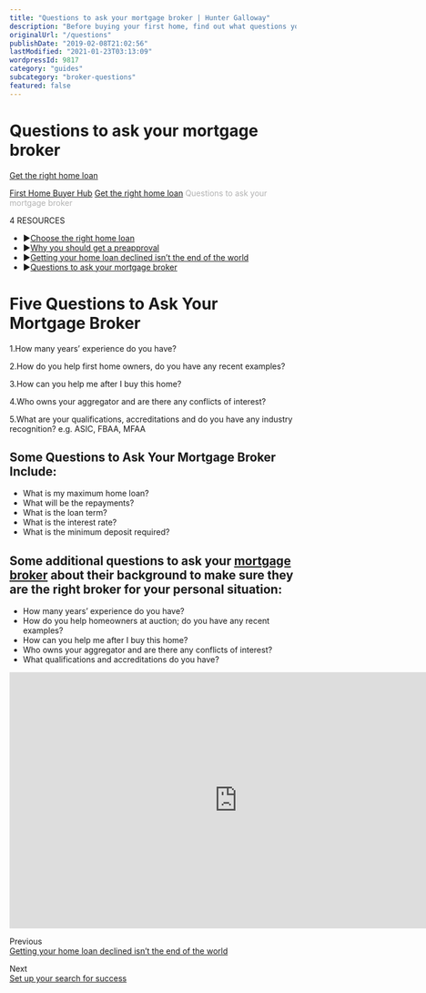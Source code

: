 ```yaml
---
title: "Questions to ask your mortgage broker | Hunter Galloway"
description: "Before buying your first home, find out what questions you need to ask your mortgage broker. Contact our office today for more details."
originalUrl: "/questions"
publishDate: "2019-02-08T21:02:56"
lastModified: "2021-01-23T03:13:09"
wordpressId: 9817
category: "guides"
subcategory: "broker-questions"
featured: false
---
```


<h1>Questions to ask your mortgage broker</h1>

<p><link rel='stylesheet' href='https://cdnjs.cloudflare.com/ajax/libs/OwlCarousel2/2.1.3/assets/owl.carousel.min.css'><script src='https://cdnjs.cloudflare.com/ajax/libs/OwlCarousel2/2.1.3/owl.carousel.min.js'></script><script src='https://use.fontawesome.com/826a7e3dce.js'></script></p> <style>.carousel-wrap { margin: 90px auto; padding: 0 5%; width: 80%; position: relative;}/* fix blank or flashing items on carousel */.owl-carousel .item { position: relative; z-index: 100; -webkit-backface-visibility: hidden; }/* end fix */.owl-nav > div { margin-top: -26px; position: absolute; top: 50%; color: #cdcbcd;}.owl-nav i { font-size: 52px;}.owl-nav .owl-prev { left: -30px;}.owl-nav .owl-next { right: -30px;}</style> <p><script>jQuery('.owl-carousel').owlCarousel({ loop: true, margin: 10, nav: true, navText: --> "<i class='fa fa-caret-left'></i>", "<i class='fa fa-caret-right'></i>" ], autoplay: false, autoplayHoverPause: false, responsive: { 0: { items: 1 }, 600: { items: 3 }, 1000: { items: 3 } }})</script></p> <p> <i class="fa fa-angle-left" aria-hidden="true"></i> <a href="https://www.huntergalloway.com.au/hub/get-the-right-home-loan/">Get the right home loan</a></p> <p></p> <p><a href="https://www.huntergalloway.com.au/hub/">First Home Buyer Hub</a> <span class="hub_resources_sign"><i class="fa fa-caret-right" aria-hidden="true"></i></span> <a href="https://www.huntergalloway.com.au/hub/get-the-right-home-loan/">Get the right home loan</a> <span class="hub_resources_sign"><i class="fa fa-caret-right" aria-hidden="true"> </i></span><span style="color: #b2b2b2;">Questions to ask your mortgage broker</span></p> <p></p> <div class="hub_resources_list_name">4 RESOURCES</div> <ul class="hub_resources_list"> <li><span class="hub_resources_sign">▶</span><a href="https://www.huntergalloway.com.au/hub/get-the-right-home-loan/choice/">Choose the right home loan</a></li> <li><span class="hub_resources_sign">▶</span><a href="https://www.huntergalloway.com.au/hub/get-the-right-home-loan/preapproval/">Why you should get a preapproval</a></li> <li><span class="hub_resources_sign">▶</span><a href="https://www.huntergalloway.com.au/hub/get-the-right-home-loan/declined/">Getting your home loan declined isn’t the end of the world</a></li> <li><span class="hub_resources_sign">▶</span><a href="https://www.huntergalloway.com.au/hub/get-the-right-home-loan/questions/">Questions to ask your mortgage broker</a></li> </ul> <p><script>jQuery(document).ready(function(){jQuery('.hub_resources_list li').each(function(){if(jQuery(this).find('a').attr('href') == window.location.href){jQuery(this).addClass('hub_resources_list_active');}});});</script></p> <h1 class="p1"><span class="s1"><b>Five Questions to Ask Your Mortgage Broker</b></span></h1> <p class="p2">1.<span class="s1">How many years’ experience do you have?</span></p> <p class="p2">2.<span class="s1">How do you help first home owners, do you have any recent examples?</span></p> <p class="p2">3.<span class="s1">How can you help me after I buy this home?</span></p> <p class="p2">4.<span class="s1">Who owns your aggregator and are there any conflicts of interest?</span></p> <p class="p2">5.<span class="s1">What are your qualifications, accreditations and do you have any industry recognition? e.g. ASIC, FBAA, MFAA</span></p> <h2 class="p1"><span class="s1"><b>Some Questions to Ask Your Mortgage Broker Include:</b></span></h2> <ul class="ul1"> <li class="li1"><span class="s1">What is my maximum home loan?</span></li> <li class="li1"><span class="s1">What will be the repayments?</span></li> <li class="li1"><span class="s1">What is the loan term?</span></li> <li class="li1"><span class="s1">What is the interest rate?</span></li> <li class="li1"><span class="s1">What is the minimum deposit required?</span></li> </ul> <h2 class="p1"><span class="s1"><b>Some additional questions to ask your </b><a href="https://www.huntergalloway.com.au/"><span class="s3"><b>mortgage broker</b></span></a><b> about their background to make sure they are the right broker for your personal situation:</b></span></h2> <ul class="ul1"> <li class="li1"><span class="s1">How many years’ experience do you have?</span></li> <li class="li1"><span class="s1">How do you help homeowners at auction; do you have any recent examples?</span></li> <li class="li1"><span class="s1">How can you help me after I buy this home?</span></li> <li class="li1"><span class="s1">Who owns your aggregator and are there any conflicts of interest?</span></li> <li class="li1"><span class="s1">What qualifications and accreditations do you have?</span></li> </ul> <p class="p7"> </p> <p><iframe src="https://www.youtube.com/embed/KdtOkFKsTvQ?feature=oembed&amp;modestbranding=1&amp;showinfo=0&amp;rel=0&amp;color=WHITE" width="800" height="450" frameborder="0" allowfullscreen="allowfullscreen"></iframe></p> <p></p> <div class="hub_pr_n_arrows"><i class="fa fa-angle-left" aria-hidden="true"></i></div> <div class="hub_previous">Previous</div> <div class="hub_previous_link"><a href="https://www.huntergalloway.com.au/hub/get-the-right-home-loan/declined/">Getting your home loan declined isn’t the end of the world</a></div> <p></p> <div class="hub_pr_n_arrows"><i class="fa fa-angle-right" aria-hidden="true"></i></div> <div class="hub_next">Next</div> <div class="hub_next_link"><a href="https://www.huntergalloway.com.au/hub/set-up-your-search-for-success/">Set up your search for success</a></div> <p><link rel='stylesheet' href='https://cdnjs.cloudflare.com/ajax/libs/OwlCarousel2/2.1.3/assets/owl.carousel.min.css'><script src='https://cdnjs.cloudflare.com/ajax/libs/OwlCarousel2/2.1.3/owl.carousel.min.js'></script><script src='https://use.fontawesome.com/826a7e3dce.js'></script></p> <style>.carousel-wrap { margin: 90px auto; padding: 0 5%; width: 80%; position: relative;}/* fix blank or flashing items on carousel */.owl-carousel .item { position: relative; z-index: 100; -webkit-backface-visibility: hidden; }/* end fix */.owl-nav > div { margin-top: -26px; position: absolute; top: 50%; color: #cdcbcd;}.owl-nav i { font-size: 52px;}.owl-nav .owl-prev { left: -30px;}.owl-nav .owl-next { right: -30px;}</style> <p><script>jQuery('.owl-carousel').owlCarousel({ loop: true, margin: 10, nav: true, navText: --> "<i class='fa fa-caret-left'></i>", "<i class='fa fa-caret-right'></i>" ], autoplay: false, autoplayHoverPause: false, responsive: { 0: { items: 1 }, 600: { items: 3 }, 1000: { items: 3 } }})</script></p>
